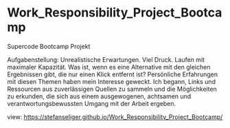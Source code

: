 # Work_Responsibility_Project_Bootcamp

Supercode Bootcamp Projekt 

Aufgabenstellung: Unrealistische Erwartungen. Viel Druck. Laufen mit maximaler Kapazität. Was ist, wenn es eine Alternative mit den gleichen Ergebnissen gibt, die nur einen Klick entfernt ist? Persönliche Erfahrungen mit diesen Themen haben mein Interesse geweckt. Ich begann, Links und Ressourcen aus zuverlässigen Quellen zu sammeln und die Möglichkeiten zu erkunden, die sich aus einem ausgewogenen, achtsamen und verantwortungsbewussten Umgang mit der Arbeit ergeben.


view: https://stefanseliger.github.io/Work_Responsibility_Project_Bootcamp/
